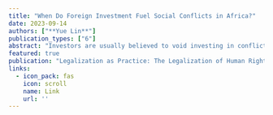 ```yaml
---
title: "When Do Foreign Investment Fuel Social Conflicts in Africa?"
date: 2023-09-14
authors: ["**Yue Lin**"]
publication_types: ["6"]
abstract: "Investors are usually believed to void investing in conflict zones when they expand their business globally. In this chapter, I explore the potential for foreign direct investment (FDI) to contribute to intrastate conflicts in developing countries, shedding light on the often-overlooked negative impact of foreign capital. Utilizing mixed methods, I analyze the impact of different types of FDI on the legalization of human rights laws prohibiting torture and other forms of political violence. Specifically, I focus on the impact different sectoral investments from foreign countries have on the process, as well as the impact of divergent weights of investment in each sector. I argue that foreign investment has heterogeneous effects across sectors on social conflicts in Africa. I rely on social conflict partially as a proxy for the strength of the legalization of human rights laws prohibiting government use of excessive force. Based on data in fDi Markets and the Armed Conflict, Location, and Event Project (ACLED) from 2013 to 2019, I use a difference-in-difference method, with net flows of foreign investment in each interested year by sector and lagged social conflicts, to study the causal relationship between FDI and the likelihood of inciting social conflicts in Africa.  I compare Chinese oil investment in Sudan with Chinese construction and manufacturing investment in Ethiopia. Overall, the results demonstrate that investment toward “inclusive” sectors, including the manufacturing, construction, and service sectors, mitigate host countries’ social conflicts: such investment has positive spillover effects for the strength of civil society, local empowerment and provides long-term public welfare for local workers. By contrast, investment in “extractive” sectors, including the oil and mining sectors, intensifies host countries’ social conflicts, including wealth inequalities, corruption, and absences of government accountability to the public. There are a number of implications this study has for foreign investors, including proper timing for market entry, readjustment, and even withdrawal for MNCs. Moreover, investment managers do more to learn about the impacts of resource allocation across various sectors in society. Greater knowledge of local power structures and extant relations between non-governmental and governmental sectors in a country holds promise as a way of lessening the negative unintended consequences of FDI on social stability."
featured: true
publication: "Legalization as Practice: The Legalization of Human Rights Laws Prohibiting Torture and Other Forms of State-Sanctioned Violence in Africa (under contract with Routledge)"
links:
  - icon_pack: fas
    icon: scroll
    name: Link
    url: ''
---
```

